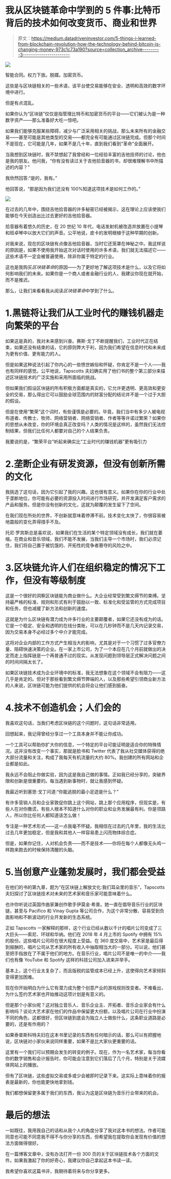 # 我从区块链革命中学到的 5 件事:比特币背后的技术如何改变货币、商业和世界

> 原文：<https://medium.datadriveninvestor.com/5-things-i-learned-from-blockchain-revolution-how-the-technology-behind-bitcoin-is-changing-money-973c1c73a190?source=collection_archive---------3----------------------->

![](img/3593867a71abbf6362aabfdb1890599d.png)

智能合同。权力下放。脱媒。加密货币。

这些是与区块链相关的一些术语，该平台使交易能够在安全、透明和高效的数字环境中进行。

但是有点混乱。

如果你认为“区块链”仅仅是指管理比特币和加密货币的平台——它们被认为是一种数字资产——那么准备好大吃一惊吧。

如果我们能够克服某些障碍，减少与广泛采用相关的挑战，那么未来所有的金融交易——甚至可能是其他类型的交易——都完全有可能通过区块链完成。但那个时间不是现在，它可能是几年，如果不是几十年，直到我们看到“革命”全面展开。

当我想到区块链时，我不禁想起了我曾经和一位经验丰富的吉他技师的讨论，他也是我的朋友。他问我，“你有没有读过关于吉他拾音器的书，却很难理解书中所描述的内容？”

我欣然回答:“是的，我有。”

他回答说，“那是因为我们还没有 100%知道这项技术是如何工作的。”

![](img/90b0bbb631aebd8373501eaaaa0c39ba.png)

在过去的几年中，围绕吉他拾音器的许多秘密已经被揭示，这在理论上应该使我们能够在今天创造出比过去更好的吉他拾音器。

拾音器有着悠久的历史，在 20 世纪 10 年代，电话发射机被改造并放置在小提琴和班卓琴中以放大它们的声音。公平地说，皮卡的发明根植于这种早期的创新。

对我来说，现在的区块链有点像吉他拾音器，当时它还笼罩在神秘之中。我这样说的原因是，如果不使用我开始这次对话时使用的许多术语，我们就无法描述它——这些术语不一定会被普遍使用，除非你属于特定的行业。

这也是我购买*区块链革命*的原因——为了更好地了解这项技术是什么，以及它将如何影响我们的未来。如果你是一个商人或者金融行业的人，我建议你现在就开始，而不是推迟。

那么，让我们来看看我从阅读*区块链革命*中学到了什么。

# 1.黑链将让我们从工业时代的赚钱机器走向繁荣的平台

如果这是真的，我对未来感到兴奋。赛斯·戈丁不断提醒我们，工业时代正在结束，如果还没有结束的话，它的原则弊大于利，因为我们希望在信息时代和未来成为更有价值、更有能力的人。

但是如果这种说法引起了你内心的一些愤世嫉俗和怀疑，你肯定不是一个人——我也有同样的感觉。公平地说，Tapscotts 夫妇确实用了他们书的整个第三部分来描述区块链技术的广泛实施和采用所面临的挑战。

但如果我们假设区块链的所有积极方面都是真实的，它允许更透明、更高效和更安全的交易，那么得出它可以鼓励全球范围内的财富分配的结论并不是一个过于大胆的假设。

但是在使用“繁荣”这个词时，有些谨慎是必要的。毕竟，我们当中有多少人被电视布道者、传教士、牧师、网络营销者、网络营销者、作者等等许诺过繁荣？如果你的思想从未改变，你的环境会真正改变吗？人类的情况是这样的，虽然我们无法控制结果，但我们比任何人都要对自己的个人结果负责。

我要说的是，“繁荣平台”听起来确实比“工业时代的赚钱机器”更有吸引力

# 2.垄断企业有研发资源，但没有创新所需的文化

我挑选了这句话，因为它引起了我的兴趣。这也很有意义。如果你在你的行业中处于垄断地位，你可能有必要的资源投入时间进行市场研究，并开发满足客户需求的产品和服务。但是你没有创新的文化，这就为颠覆的发生留下了空间。

在我们现在所处的世界，不创新就意味着停滞不前。技术变化太快了，你很容易被地震般的变化弄得措手不及。

托尼·罗宾斯总是喜欢说，如果我们在生活的某个特定领域没有成长，我们就在萎缩。在商业和音乐领域，我们不能不发展，当我们主导一个市场时，我们必须记住，我们将自己置于被饥饿的、开拓性的竞争者篡夺的风险之中。

# 3.区块链允许人们在组织稳定的情况下工作，但没有等级制度

这是一个很好的洞察区块链能为商业做什么。大企业经常受到繁文缛节的束缚。坚持最严格的标准、规则和形式有利于鼓励以一致、标准化和受监管的方式完成项目和任务，但也减缓了新方法和创新的速度。

这就是为什么区块链有潜力成为许多行业的主要颠覆者，如果它还没有成为的话。它是一个稳定、安全和透明的在线分类账，可以在几秒钟而不是几天内记录交易，因为交易本身不必经过多个中介才能完成。

这将对企业内部的工作方式产生相当大的影响，尤其是对于一个习惯了过多官僚力量、阻碍快速决策的企业。在一家上市公司，为了一个本应在几个月前就做出的决定而走上指挥链是一个再普通不过的现实。从发现问题到领导层正式解决问题之间的时间间隔太长了。

如果区块链技术成为企业环境中的标准，我无法想象在这个领域不会有阻力——这几乎是肯定的。但对于那些看到繁文缛节弊端的人，以及那些希望引领商业新方法的人来说，区块链可能为他们提供的机会将会让他们感到振奋。

# 4.技术不创造机会；人们会的

我喜欢这句话，当我们考虑区块链的这个问题时，这句话非常适用。

回想起来，我记得曾经分享过一个工具本身并不能让你成功。

一个工具可以帮助你扩大你的信息，一个特定的平台可能证明是适合你的特殊情况。这并没有改变一个事实，那就是脸书和 Twitter 代表了我从社交媒体获得的绝大部分流量和关注，构成了我每天有机流量的大约 80%。我创建的所有网站和企业都是如此。

我永远不会阻止你做实验，因为这是我自己做的事情。正如我已经分享的，突破界限和创新是很重要的。每当遇到新事物时，就让我感到怀疑。

我最近听到塞思·戈丁问道:“你能逃脱的最小足迹是什么？”

有许多营销人员和企业家敦促你跳上这个网站，跳上那个应用程序，但现实是，有些人在对你撒谎，有些人根本不知道什么对你的职业和业务发展最有利。你是领路人，所以你比任何人都知道该怎么做！

专注是一种艺术形式——这一点我毫不怀疑。我相信在过去的几年里，我的生活比过去几年更加稳定，但是我和其他人一样容易患上闪亮物体综合症。

但是，如果你记住，人对机会负责——而不是技术——你将在每个人都像无头鸡一样跑来跑去的时候保持清醒的头脑。

# 5.当创意产业蓬勃发展时，我们都会受益

在他们的书的第九章，题为“在区块链上解放文化:我们耳朵里的音乐”，Tapscotts 夫妇探讨了区块链技术对未来的艺术家和音乐家可能意味着什么。

也许你听说过英国作曲家兼创作歌手伊莫金·希普。她一直在倡导音乐行业的区块链，甚至与 Pacifico 和 Vinay Gupta 等公司合作，为这个非常分散、容易受到负面影响和不断波动的行业开发新的生态系统。

正如 Tapscotts 一家解释的那样，这个行业已经从数以千计的唱片公司变成了三大巨头——索尼、环球和华纳。他们在 2018 年 4 月上市的 Spotify 中拥有 15%的股份。这些唱片公司将在很大程度上受益。在 360 度交易中，艺术家是最后得到报酬的，唱片公司从艺术家的所有收入中抽取相当大的一部分。可以说，他们甚至把手指放在了不属于他们的地方。在音乐行业，唱片公司不是唯一的中介——我们也有像 YouTube 和 Spotify 这样的科技公司加入进来并举手。

基本上，这个行业太复杂了，而且版税的监管成本已经上升，这使得向艺术家倾斜变得更加困难。

现在你开始明白为什么它有潜力成为整个创意产业的游戏规则改变者。不难看出，为什么签约艺术家也开始推动这项计划是有意义的。

但是那个小家伙呢？这对独立音乐人、音乐企业主、开拓者、音乐企业家会有什么影响吗？谈论大艺术家在他们的作品中保留更大份额，以及唱片公司在行业中扮演不同的角色，这都很好，但区块链到底会为独立人士做些什么，这条职业道路是必要的，还是有作用的？

如果泰普斯科特夫妇在这本书里记录的东西有任何暗示的话，那么可以有把握地说，区块链对小家伙来说同样重要，如果不是比大家伙更重要的话。

这里有一个我们可以预期会发生的转变的例子。现在，作为一名艺术家，每当你看你的数字销售和会计报告时，你可能会注意到它们落后了几个月，特别是关于流媒体网站上的播放。

但有了区块链，这些虚拟交易或多或少会被即时记录下来。这实际上意味着你的报表是最新的，你也能更快地拿到钱。

我们都想保留更多属于我们的东西，我认为这是区块链为音乐行业带来的机会。

# 最后的想法

一如既往，我用我自己的话和从我个人的角度分享了我对这本书的想法。作者可能同意也可能不同意我不得不与你分享的东西，但希望我在提取你会发现有价值的想法方面做得很好。

在一篇博客文章中，没有办法打开一份 300 页的关于区块链技术各个方面的文件。如果我激起了你的好奇心，我建议你自己拿起这本书读一读。

我希望你喜欢这篇书评，我期待着将来与你分享更多。